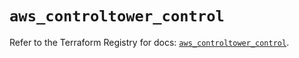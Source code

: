 # `aws_controltower_control`

Refer to the Terraform Registry for docs: [`aws_controltower_control`](https://registry.terraform.io/providers/hashicorp/aws/5.44.0/docs/resources/controltower_control).
